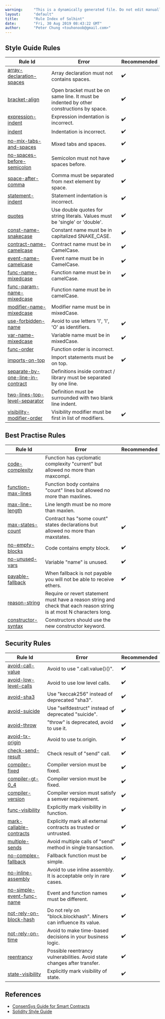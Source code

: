 ```yaml
---
warning:     "This is a dynamically generated file. Do not edit manually."
layout:      "default"
title:       "Rule Index of Solhint"
date:        "Fri, 30 Aug 2019 08:43:22 GMT"
author:      "Peter Chung <touhonoob@gmail.com>"
---
```


## Style Guide Rules

| Rule Id                                                                                 | Error                                                                                   | Recommended |
| --------------------------------------------------------------------------------------- | --------------------------------------------------------------------------------------- | ----------- |
| [array-declaration-spaces](./rules/align/array-declaration-spaces.html)                 | Array declaration must not contains spaces.                                             | ✔️          |
| [bracket-align](./rules/align/bracket-align.html)                                       | Open bracket must be on same line. It must be indented by other constructions by space. | ✔️          |
| [expression-indent](./rules/align/expression-indent.html)                               | Expression indentation is incorrect.                                                    | ✔️          |
| [indent](./rules/align/indent.html)                                                     | Indentation is incorrect.                                                               | ✔️          |
| [no-mix-tabs-and-spaces](./rules/align/no-mix-tabs-and-spaces.html)                     | Mixed tabs and spaces.                                                                  | ✔️          |
| [no-spaces-before-semicolon](./rules/align/no-spaces-before-semicolon.html)             | Semicolon must not have spaces before.                                                  | ✔️          |
| [space-after-comma](./rules/align/space-after-comma.html)                               | Comma must be separated from next element by space.                                     | ✔️          |
| [statement-indent](./rules/align/statement-indent.html)                                 | Statement indentation is incorrect.                                                     | ✔️          |
| [quotes](./rules/miscellaneous/quotes.html)                                             | Use double quotes for string literals. Values must be 'single' or 'double'.             | ✔️          |
| [const-name-snakecase](./rules/naming/const-name-snakecase.html)                        | Constant name must be in capitalized SNAKE_CASE.                                        | ✔️          |
| [contract-name-camelcase](./rules/naming/contract-name-camelcase.html)                  | Contract name must be in CamelCase.                                                     | ✔️          |
| [event-name-camelcase](./rules/naming/event-name-camelcase.html)                        | Event name must be in CamelCase.                                                        | ✔️          |
| [func-name-mixedcase](./rules/naming/func-name-mixedcase.html)                          | Function name must be in camelCase.                                                     | ✔️          |
| [func-param-name-mixedcase](./rules/naming/func-param-name-mixedcase.html)              | Function name must be in camelCase.                                                     |             |
| [modifier-name-mixedcase](./rules/naming/modifier-name-mixedcase.html)                  | Modifier name must be in mixedCase.                                                     |             |
| [use-forbidden-name](./rules/naming/use-forbidden-name.html)                            | Avoid to use letters 'I', 'l', 'O' as identifiers.                                      | ✔️          |
| [var-name-mixedcase](./rules/naming/var-name-mixedcase.html)                            | Variable name must be in mixedCase.                                                     | ✔️          |
| [func-order](./rules/order/func-order.html)                                             | Function order is incorrect.                                                            |             |
| [imports-on-top](./rules/order/imports-on-top.html)                                     | Import statements must be on top.                                                       | ✔️          |
| [separate-by-one-line-in-contract](./rules/order/separate-by-one-line-in-contract.html) | Definitions inside contract / library must be separated by one line.                    |             |
| [two-lines-top-level-separator](./rules/order/two-lines-top-level-separator.html)       | Definition must be surrounded with two blank line indent.                               |             |
| [visibility-modifier-order](./rules/order/visibility-modifier-order.html)               | Visibility modifier must be first in list of modifiers.                                 | ✔️          |
        

## Best Practise Rules

| Rule Id                                                              | Error                                                                                                                 | Recommended |
| -------------------------------------------------------------------- | --------------------------------------------------------------------------------------------------------------------- | ----------- |
| [code-complexity](./rules/best-practises/code-complexity.html)       | Function has cyclomatic complexity "current" but allowed no more than maxcompl.                                       |             |
| [function-max-lines](./rules/best-practises/function-max-lines.html) | Function body contains "count" lines but allowed no more than maxlines.                                               |             |
| [max-line-length](./rules/best-practises/max-line-length.html)       | Line length must be no more than maxlen.                                                                              |             |
| [max-states-count](./rules/best-practises/max-states-count.html)     | Contract has "some count" states declarations but allowed no more than maxstates.                                     | ✔️          |
| [no-empty-blocks](./rules/best-practises/no-empty-blocks.html)       | Code contains empty block.                                                                                            | ✔️          |
| [no-unused-vars](./rules/best-practises/no-unused-vars.html)         | Variable "name" is unused.                                                                                            | ✔️          |
| [payable-fallback](./rules/best-practises/payable-fallback.html)     | When fallback is not payable you will not be able to receive ethers.                                                  | ✔️          |
| [reason-string](./rules/best-practises/reason-string.html)           | Require or revert statement must have a reason string and check that each reason string is at most N characters long. |             |
| [constructor-syntax](./rules/best-practises/constructor-syntax.html) | Constructors should use the new constructor keyword.                                                                  |             |
        

## Security Rules

| Rule Id                                                                      | Error                                                                    | Recommended |
| ---------------------------------------------------------------------------- | ------------------------------------------------------------------------ | ----------- |
| [avoid-call-value](./rules/security/avoid-call-value.html)                   | Avoid to use ".call.value()()".                                          | ✔️          |
| [avoid-low-level-calls](./rules/security/avoid-low-level-calls.html)         | Avoid to use low level calls.                                            | ✔️          |
| [avoid-sha3](./rules/security/avoid-sha3.html)                               | Use "keccak256" instead of deprecated "sha3".                            | ✔️          |
| [avoid-suicide](./rules/security/avoid-suicide.html)                         | Use "selfdestruct" instead of deprecated "suicide".                      | ✔️          |
| [avoid-throw](./rules/security/avoid-throw.html)                             | "throw" is deprecated, avoid to use it.                                  | ✔️          |
| [avoid-tx-origin](./rules/security/avoid-tx-origin.html)                     | Avoid to use tx.origin.                                                  | ✔️          |
| [check-send-result](./rules/security/check-send-result.html)                 | Check result of "send" call.                                             | ✔️          |
| [compiler-fixed](./rules/security/compiler-fixed.html)                       | Compiler version must be fixed.                                          | ✔️          |
| [compiler-gt-0_4](./rules/security/compiler-gt-0_4.html)                     | Compiler version must be fixed.                                          | ✔️          |
| [compiler-version](./rules/security/compiler-version.html)                   | Compiler version must satisfy a semver requirement.                      | ✔️          |
| [func-visibility](./rules/security/func-visibility.html)                     | Explicitly mark visibility in function.                                  | ✔️          |
| [mark-callable-contracts](./rules/security/mark-callable-contracts.html)     | Explicitly mark all external contracts as trusted or untrusted.          | ✔️          |
| [multiple-sends](./rules/security/multiple-sends.html)                       | Avoid multiple calls of "send" method in single transaction.             | ✔️          |
| [no-complex-fallback](./rules/security/no-complex-fallback.html)             | Fallback function must be simple.                                        | ✔️          |
| [no-inline-assembly](./rules/security/no-inline-assembly.html)               | Avoid to use inline assembly. It is acceptable only in rare cases.       | ✔️          |
| [no-simple-event-func-name](./rules/security/no-simple-event-func-name.html) | Event and function names must be different.                              | ✔️          |
| [not-rely-on-block-hash](./rules/security/not-rely-on-block-hash.html)       | Do not rely on "block.blockhash". Miners can influence its value.        | ✔️          |
| [not-rely-on-time](./rules/security/not-rely-on-time.html)                   | Avoid to make time-based decisions in your business logic.               | ✔️          |
| [reentrancy](./rules/security/reentrancy.html)                               | Possible reentrancy vulnerabilities. Avoid state changes after transfer. | ✔️          |
| [state-visibility](./rules/security/state-visibility.html)                   | Explicitly mark visibility of state.                                     | ✔️          |
        

## References

- [ConsenSys Guide for Smart Contracts](https://consensys.github.io/smart-contract-best-practices/recommendations/)
- [Solidity Style Guide](http://solidity.readthedocs.io/en/develop/style-guide.html)
